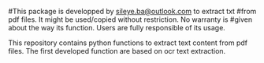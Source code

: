 #This package is developped by sileye.ba@outlook.com  to extract txt
#from pdf files. It might be used/copied without restriction. No warranty is
#given about the way its function. Users are fully responsible of its usage.

This repository contains python functions to extract text content from pdf files.
The first developed function are based on ocr text extraction.
